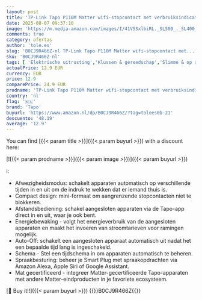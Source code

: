 ```yaml
---
layout: post
title: 'TP-Link Tapo P110M Matter wifi-stopcontact met verbruiksindicator  mat smart home  werkt met Matter  Alexa  Google Home  SmartThings  Tapo app  spraakbediening  externe toegang  geen hub nodig'
date: 2025-08-07 09:37:10
image: 'https://m.media-amazon.com/images/I/41VSSxlbiRL._SL500_._SL400_.jpg'
comments: true
category: ofertas
author: 'tole.es'
slug: 'B0CJ9R466Z-nl TP-Link Tapo P110M Matter wifi-stopcontact met...'
sku: 'B0CJ9R466Z-nl'
tags: [ 'Elektrische uitrusting','Klussen & gereedschap','Slimme & op afstand bedienbare stekkers','Stopcontacten & accessoires','tapo','🇳🇱', ]
actualPrice: 12.9 EUR
currency: EUR
price: 12.9
comparePrice: 24.9 EUR
prodname: 'TP-Link Tapo P110M Matter wifi-stopcontact met verbruiksindicator  mat smart home  werkt met Matter  Alexa  Google Home  SmartThings  Tapo app  spraakbediening  externe toegang  geen hub nodig'
country: 'nl'
flag: '🇳🇱'
brand: 'Tapo'
buyurl: 'https://www.amazon.nl/dp/B0CJ9R466Z/?tag=tolees0b-21'
descuento: '48.19'
average: '12.9'
---
```


You can find [{{< param title >}}]({{< param buyurl >}}) with a discount here:

[![{{< param prodname >}}]({{< param image >}})]({{< param buyurl >}})

ℹ️:

- Afwezigheidsmodus: schakelt apparaten automatisch op verschillende tijden in en uit om de indruk te wekken dat er iemand thuis is.
- Compact design: mini-formaat om aangrenzende stopcontacten niet te blokkeren.
- Afstandsbediening: schakel aangesloten apparaten via de Tapo-app direct in en uit, waar je ook bent.
- Energiebewaking - volgt het energieverbruik van de aangesloten apparaten en maakt het invoeren van stroomtarieven voor ramingen mogelijk.
- Auto-Off: schakelt een aangesloten apparaat automatisch uit nadat het een bepaalde tijd lang is ingeschakeld.
- Schema - Stel een tijdschema in om apparaten automatisch te beheren.
- Spraakbesturing: beheer je Smart Plug met spraakopdrachten via Amazon Alexa, Apple Siri of Google Assistant.
- Mat gecertificeerd - integreer Matter-gecertificeerde Tapo-apparaten met andere Matter-eindproducten in je favoriete ecosysteem.

[🛒 Buy it!!]({{< param buyurl >}})
{{<world>}}B0CJ9R466Z{{</world>}}
